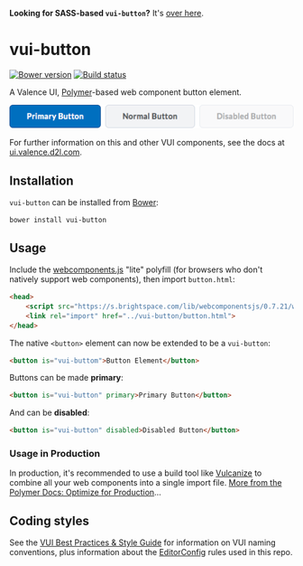 **Looking for SASS-based `vui-button`?** It's [over here](https://github.com/Brightspace/valence-ui-button/tree/sass).

# vui-button
[![Bower version][bower-image]][bower-url]
[![Build status][ci-image]][ci-url]

A Valence UI, [Polymer](https://www.polymer-project.org/1.0/)-based web component button element.

![screenshot of button component](/screenshot.png?raw=true)

For further information on this and other VUI components, see the docs at [ui.valence.d2l.com](http://ui.valence.d2l.com/).

## Installation

`vui-button` can be installed from [Bower][bower-url]:
```shell
bower install vui-button
```

## Usage

Include the [webcomponents.js](http://webcomponents.org/polyfills/) "lite" polyfill (for browsers who don't natively support web components), then import `button.html`:

```html
<head>
	<script src="https://s.brightspace.com/lib/webcomponentsjs/0.7.21/webcomponents-lite.min.js"></script>
	<link rel="import" href="../vui-button/button.html">
</head>
```

The native `<button>` element can now be extended to be a `vui-button`:

```html
<button is="vui-buttom">Button Element</button>
```

Buttons can be made **primary**:

```html
<button is="vui-button" primary>Primary Button</button>
```

And can be **disabled**:

```html
<button is="vui-button" disabled>Disabled Button</button>
```

### Usage in Production

In production, it's recommended to use a build tool like [Vulcanize](https://github.com/Polymer/vulcanize) to combine all your web components into a single import file. [More from the Polymer Docs: Optimize for Production](https://www.polymer-project.org/1.0/tools/optimize-for-production.html)...

## Coding styles

See the [VUI Best Practices & Style Guide](https://github.com/Brightspace/valence-ui-docs/wiki/Best-Practices-&-Style-Guide) for information on VUI naming conventions, plus information about the [EditorConfig](http://editorconfig.org) rules used in this repo.

[bower-url]: http://bower.io/search/?q=vui-button
[bower-image]: https://img.shields.io/bower/v/vui-button.svg
[ci-url]: https://travis-ci.org/Brightspace/valence-ui-button
[ci-image]: https://travis-ci.org/Brightspace/valence-ui-button.svg?branch=master
[dependencies-url]: https://david-dm.org/brightspace/valence-ui-button
[dependencies-image]: https://img.shields.io/david/Brightspace/valence-ui-button.svg
